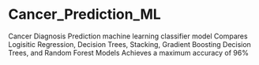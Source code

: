 # Cancer_Prediction_ML

Cancer Diagnosis Prediction machine learning classifier model
Compares Logisitic Regression, Decision Trees, Stacking, Gradient Boosting Decision Trees, and Random Forest Models 
Achieves a maximum accuracy of 96%
